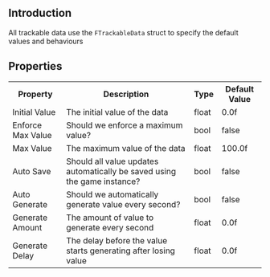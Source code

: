 ## Introduction
All trackable data use the `FTrackableData` struct to specify the default values and behaviours

## Properties
<table>
    <tr>
        <th>Property</th>
        <th>Description</th>
        <th>Type</th>
        <th>Default Value</th>
    </tr>
    <tr>
        <td>Initial Value</td>
        <td>The initial value of the data</td>
        <td>float</td>
        <td>0.0f</td>
    </tr>
    <tr>
        <td>Enforce Max Value</td>
        <td>Should we enforce a maximum value?</td>
        <td>bool</td>
        <td>false</td>
    </tr>
    <tr>
        <td>Max Value</td>
        <td>The maximum value of the data</td>
        <td>float</td>
        <td>100.0f</td>
    </tr>
    <tr>
        <td>Auto Save</td>
        <td>Should all value updates automatically be saved using the game instance?</td>
        <td>bool</td>
        <td>false</td>
    </tr>
    <tr>
        <td>Auto Generate</td>
        <td>Should we automatically generate value every second?</td>
        <td>bool</td>
        <td>false</td>
    </tr>
    <tr>
        <td>Generate Amount</td>
        <td>The amount of value to generate every second</td>
        <td>float</td>
        <td>0.0f</td>
    </tr>
    <tr>
        <td>Generate Delay</td>
        <td>The delay before the value starts generating after losing value</td>
        <td>float</td>
        <td>0.0f</td>
    </tr>
</table>